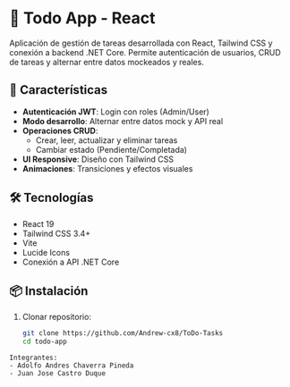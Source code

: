 # 📝 Todo App - React

Aplicación de gestión de tareas desarrollada con React, Tailwind CSS y conexión a backend .NET Core. Permite autenticación de usuarios, CRUD de tareas y alternar entre datos mockeados y reales.

## 🚀 Características

- **Autenticación JWT**: Login con roles (Admin/User)
- **Modo desarrollo**: Alternar entre datos mock y API real
- **Operaciones CRUD**: 
  - Crear, leer, actualizar y eliminar tareas
  - Cambiar estado (Pendiente/Completada)
- **UI Responsive**: Diseño con Tailwind CSS
- **Animaciones**: Transiciones y efectos visuales

## 🛠 Tecnologías

- React 19
- Tailwind CSS 3.4+
- Vite
- Lucide Icons
- Conexión a API .NET Core

## 📦 Instalación

1. Clonar repositorio:
   ```bash
   git clone https://github.com/Andrew-cx8/ToDo-Tasks
   cd todo-app
  ```
Integrantes:
- Adolfo Andres Chaverra Pineda
- Juan Jose Castro Duque
